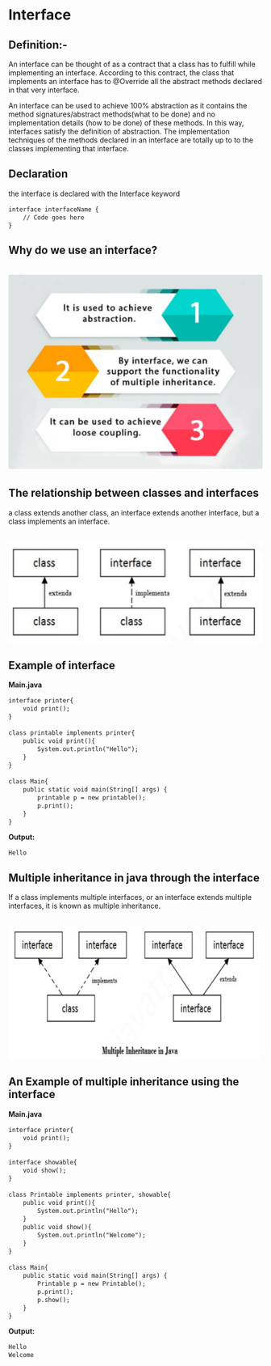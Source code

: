 # **Interface**

## **Definition:-**

An interface can be thought of as a contract that a class has to fulfill while implementing an interface. According to this contract, the class that implements an interface has to @Override all the abstract methods declared in that very interface.

An interface can be used to achieve 100% abstraction as it contains the method signatures/abstract methods(what to be done) and no implementation details (how to be done) of these methods. In this way, interfaces satisfy the definition of abstraction. The implementation techniques of the methods declared in an interface are totally up to to the classes implementing that interface.

## **Declaration**

the interface is declared with the Interface keyword

    interface interfaceName {
        // Code goes here
    }

## **Why do we use an interface?**

<br>
<img src="images/14.png">
<br>

## **The relationship between classes and interfaces**

a class extends another class, an interface extends another interface, but a class implements an interface.

<br>
<img src="images/15.png">
<br>

## **Example of interface**

**Main.java**

    interface printer{
        void print();
    }

    class printable implements printer{
        public void print(){
            System.out.println("Hello");
        }
    }

    class Main{
        public static void main(String[] args) {
            printable p = new printable();
            p.print();
        }
    }

**Output:**

    Hello

## **Multiple inheritance in java through the interface**

If a class implements multiple interfaces, or an interface extends multiple interfaces, it is known as multiple inheritance.

<br>
<img src="images/16.png">
<br>

## **An Example of multiple inheritance using the interface**

**Main.java**

    interface printer{
        void print();
    }

    interface showable{
        void show();
    }

    class Printable implements printer, showable{
        public void print(){
            System.out.println("Hello");
        }
        public void show(){
            System.out.println("Welcome");
        }
    }

    class Main{
        public static void main(String[] args) {
            Printable p = new Printable();
            p.print();
            p.show();
        }
    }

**Output:**
    
    Hello
    Welcome